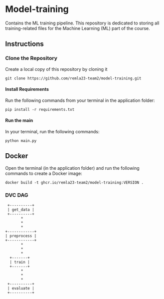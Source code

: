 # Model-training
Contains the ML training pipeline. 
This repository is dedicated to storing all training-related files for the Machine Learning (ML) part of the course. 

## Instructions

### Clone the Repository
Create a local copy of this repository by cloning it 
```
git clone https://github.com/remla23-team2/model-training.git
```
  
#### Install Requirements
Run the following commands from your terminal in the application folder:
```
pip install -r requirements.txt
```

#### Run the main
In your terminal, run the following commands:
```
python main.py
```

## Docker
Open the terminal (in the application folder) and run the following commands to create a Docker image:
```shell script
docker build -t ghcr.io/remla23-team2/model-training:VERSION .
```

### DVC DAG

```
 +----------+  
 | get_data |  
 +----------+  
       *       
       *       
       *       
+------------+ 
| preprocess | 
+------------+ 
       *       
       *       
       *       
  +-------+    
  | train |    
  +-------+
       *
       *
       *
 +----------+
 | evaluate |
 +----------+
 ```
